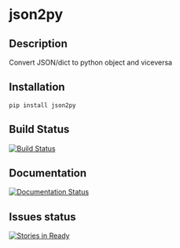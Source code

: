 # json2py

## Description
Convert JSON/dict to python object and viceversa

## Installation
```
pip install json2py
```

## Build Status
[![Build Status](https://travis-ci.org/Wiston999/json2py.svg?branch=master)](https://travis-ci.org/Wiston999/json2py)

## Documentation
[![Documentation Status](https://readthedocs.org/projects/json2py/badge/?version=latest)](http://json2py.readthedocs.org/en/latest/?badge=latest)

## Issues status
[![Stories in Ready](https://badge.waffle.io/Wiston999/json2py.png?label=ready&title=Ready)](https://waffle.io/Wiston999/json2py)

